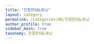 ```yaml
---
title: "친절한SQL튜닝"
layout: category
permalink: /categories/db/친절한SQL튜닝
author_profile: true
sidebar_main: true
taxonomy: 친절한SQL튜닝
---
```

